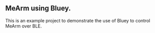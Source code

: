 ## MeArm using Bluey.

This is an example project to demonstrate the use of Bluey to control MeArm over BLE.
